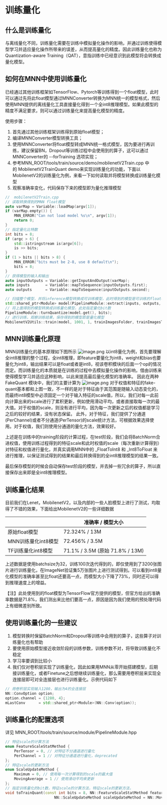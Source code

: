 # 训练量化
## 什么是训练量化
与离线量化不同，训练量化需要在训练中模拟量化操作的影响，并通过训练使得模型学习并适应量化操作所带来的误差，从而提高量化的精度。因此训练量化也称为Quantization-aware Training（QAT），意指训练中已经意识到此模型将会转换成量化模型。

## 如何在MNN中使用训练量化
已经通过其他训练框架如TensorFlow、Pytorch等训练得到一个float模型，此时可以通过先将此float模型通过MNNConverter转换为MNN统一的模型格式，然后使用MNN提供的离线量化工具直接量化得到一个全int8推理模型。如果此模型的精度不满足要求，则可以通过训练量化来提高量化模型的精度。

使用步骤：
1. 首先通过其他训练框架训练得到原始float模型；
2. 编译MNNConverter模型转换工具；
3. 使用MNNConverter将float模型转成MNN统一格式模型，因为要进行再训练，建议保留BN，Dropout等训练过程中会使用到的算子，这可以通过MNNConverter的 --forTraining 选项实现；
4. 参考MNN_ROOT/tools/train/source/demo/mobilenetV2Train.cpp 中的 MobilenetV2TrainQuant demo来实现训练量化的功能，下面以MobilenetV2的训练量化为例，来看一下如何读取并将模型转换成训练量化模型
5. 观察准确率变化，代码保存下来的模型即为量化推理模型
```cpp
//  mobilenetV2Train.cpp
// 读取转换得到的MNN float模型
auto varMap = Variable::loadMap(argv[1]);
if (varMap.empty()) {
    MNN_ERROR("Can not load model %s\n", argv[1]);
    return 0;
}
// 指定量化比特数
int bits = 8;
if (argc > 6) {
    std::istringstream is(argv[6]);
    is >> bits;
}
if (1 > bits || bits > 8) {
    MNN_ERROR("bits must be 2-8, use 8 default\n");
    bits = 8;
}
// 获得模型的输入和输出
auto inputOutputs = Variable::getInputAndOutput(varMap);
auto inputs       = Variable::mapToSequence(inputOutputs.first);
auto outputs      = Variable::mapToSequence(inputOutputs.second);

// 扫描整个模型，并将inference模型转换成可训练模型，此时得到的模型是可训练的float模型
std::shared_ptr<Module> model(PipelineModule::extract(inputs, outputs, true));
// 将上面得到的模型转换成训练量化模型，此处指定量化bit数
PipelineModule::turnQuantize(model.get(), bits);
// 进行训练，观察训练结果，保存得到的模型即是量化模型
MobilenetV2Utils::train(model, 1001, 1, trainImagesFolder, trainImagesTxt, testImagesFolder, testImagesTxt);
```
## MNN训练量化原理
MNN训练量化的基本原理如下图所示
![image.png](https://cdn.nlark.com/yuque/0/2020/png/405909/1582775538889-77cfe824-3f07-4456-a99e-b529ce888243.png#height=523&id=t2nNB&name=image.png&originHeight=1456&originWidth=1078&originalType=binary&size=590394&status=done&style=none&width=387)
以int8量化为例，首先要理解全int8推理的整个过程，全int8推理，即feature要量化为int8，weight和bias也要量化为int8，输出结果可以是float或者是int8，视该卷积模块的后面一个op的情况而定。而训练量化的本质就是在训练的过程中去模拟量化操作的影响，借由训练来使得模型学习并适应这种影响，以此来提高最后量化模型的准确率。
因此在两种 FakeQuant 模块中，我们的主要计算为
![image.png](https://cdn.nlark.com/yuque/0/2020/png/405909/1582775538909-a701341d-ced6-48ad-9df3-d90b7d1cca36.png#height=538&id=thJFB&name=image.png&originHeight=1076&originWidth=632&originalType=binary&size=203698&status=done&style=none&width=316)
对于权值和特征的fake-quant基本都和上图一致，不一样的是对于特征由于其范围是随输入动态变化的，而最终int8模型中必须固定一个对于输入特征的scale值，所以，我们对每一此前向计算出来的scale进行了累积更新，例如使用滑动平均，或者直接取每一次的最大值。对于权值的scale，则没有进行平均，因为每一次更新之后的权值都是学习之后的较好的结果，没有状态保留。
此外，对于特征，我们提供了分通道(PerChannel)或者不分通道(PerTensor)的scale统计方法，可根据效果选择使用。对于权值，我们则使用分通道的量化方法，效果较好。

上述是在训练中的training阶段的计算过程，在test阶段，我们会将BatchNorm合进权值，使用训练过程得到的特征scale和此时权值的scale（每次重新计算得到）对特征和权值进行量化，并真实调用MNN中的 _FloatToInt8 和 _Int8ToFloat 来进行推理，以保证测试得到的结果和最后转换得到的全int8推理模型的结果一致。

最后保存模型的时候会自动保存test阶段的模型，并去掉一些冗余的算子，所以直接保存出来即是全int8推理模型。

## 训练量化结果
目前我们在Lenet，MobilenetV2，以及内部的一些人脸模型上进行了测试，均取得了不错的效果，下面给出MobilenetV2的一些详细数据

|  | 准确率 / 模型大小 |
| --- | --- |
| 原始float模型 | 72.324% / 13M |
| MNN训练量化int8模型 | 72.456% / 3.5M |
| TF训练量化int8模型 | 71.1% / 3.5M (原始 71.8% / 13M) |


上述数据是使用batchsize为32，训练100次迭代得到的，即仅使用到了3200张图片进行训练量化，在ImageNet验证集5万张图片上进行测试得到。可以看到int8量化模型的准确率甚至比float还要高一点，而模型大小下降了73%，同时还可以得到推理速度上的增益。

【注】此处使用到的float模型为TensorFlow官方提供的模型，但官方给出的准确率数据是71.8%，我们测出来比他们要高一点，原因是因为我们使用的预处理代码上有细微差别所致。

## 使用训练量化的一些建议

1. 模型转换时保留BatchNorm和Dropout等训练中会用到的算子，这些算子对训练量化也有帮助
2. 要使用原始模型接近收敛阶段的训练参数，训练参数不对，将导致训练量化不稳定
3. 学习率要调到比较小
4. 我们仅对卷积层实现了训练量化，因此如果用MNN从零开始搭建模型，后期接训练量化，或者Finetune之后想继续训练量化，那么需要用卷积层来实现全连接层即可对全连接层也进行训练量化。示例代码如下
```cpp
// 用卷积层实现输入1280，输出为4的全连接层
NN::ConvOption option;
option.channel = {1280, 4};
mLastConv      = std::shared_ptr<Module>(NN::Conv(option));
```

## 训练量化的配置选项
详见 MNN_ROOT/tools/train/source/module/PipelineModule.hpp
```cpp
// 特征scale的计算方法
enum FeatureScaleStatMethod {
    PerTensor = 0, // 对特征不分通道进行量化
    PerChannel = 1 // 对特征分通道进行量化，deprecated
};
// 特征scale的更新方法
enum ScaleUpdateMethod {
    Maximum = 0, // 使用每一次计算得到的scale的最大值
    MovingAverage = 1 // 使用滑动平均来更新
};
// 指定训练量化的bit数，特征scale的计算方法，特征scale的更新方法，
void toTrainQuant(const int bits = 8, NN::FeatureScaleStatMethod featureScaleStatMethod = NN::PerTensor,
                      NN::ScaleUpdateMethod scaleUpdateMethod = NN::MovingAverage);
```